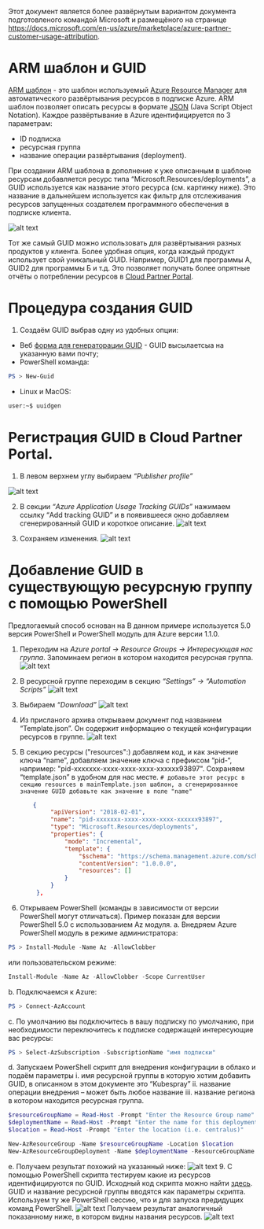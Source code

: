Этот документ является более развёрнутым вариантом документа подготовленого командой Microsoft и размещёного на  странице https://docs.microsoft.com/en-us/azure/marketplace/azure-partner-customer-usage-attribution. 

# ARM шаблон и GUID
[ARM шаблон](https://docs.microsoft.com/en-us/azure/templates/) - это шаблон используемый [Azure Resource Manager](https://docs.microsoft.com/en-us/azure/azure-resource-manager/resource-group-overview) для автоматического развёртывания ресурсов в подписке Azure. ARM шаблон позволяет описать ресурсы в формате [JSON](https://json.org/) (Java Script Object Notation).
Каждое развёртывание в Azure идентифицируется по 3 параметрам: 
* ID подпискa
* ресурснaя группа
* название операции развёртывания (deployment).

При создании ARM шаблона в дополнение к уже описанным в шаблоне ресурсам добавляется ресурс типа  “Microsoft.Resources/deployments”, a GUID используется как название этого ресурса (см. картинку ниже).  Это название в дальнейшем используется как фильтр для отслеживания ресурсов запущенных создателем программного обеспечения в подписке клиента.

![alt text](https://github.com/LTUTE/ARM-ISV-GUID/blob/master/Pictures/delploy-resourse.jpg)

Тот же самый GUID можно использовать для развёртывания разных продуктов у клиента. Более удобная опция, когда каждый продукт использует свой уникальный GUID. Например, GUID1 для программы А, GUID2 для программы Б и т.д. Это позволяет получать более опрятные отчёты о потреблении ресурсов в [Cloud Partner Portal](https://cloudpartner.azure.com/).

# Процедура создания GUID

1.	Создаём GUID выбрав одну из удобных опции:
* Веб [форма для генераторации GUID](https://forms.office.com/Pages/ResponsePage.aspx?id=v4j5cvGGr0GRqy180BHbR3i8TQB_XnRAsV3-7XmQFpFUMVRVVFFLTDFLS0E2QzNYSkFZR1U3WVJCTSQlQCN0PWcu) - GUID высылаетсыа на указанную вами почту;
* PowerShell команда: 
```PowerShell 
PS > New-Guid 
```
* Linux и MacOS: 
```bash 
user:~$ uuidgen
```

# Регистрация GUID в Cloud Partner Portal. 
1. В  левом верхнем углу выбираем *“Publisher profile”*

![alt text](https://github.com/LTUTE/ARM-ISV-GUID/blob/master/Pictures/publisherprofile.png)

2. В секции *“Azure Application Usage Tracking GUIDs”* нажимаем ссылку “Add tracking GUID” и в появившееся окно добавляем сгенерированный GUID и короткое описание.
![alt text](https://github.com/LTUTE/ARM-ISV-GUID/blob/master/Pictures/App-usage-tracking-guid.png)

3. Сохраняем изменения.
![alt text](https://github.com/LTUTE/ARM-ISV-GUID/blob/master/Pictures/save-guid.png)

# Добавление GUID в существующую ресурсную группу с помощью PowerShell
Предлогаемый способ основан на В данном примере используется 5.0 версия PowerShell и PоwerShell модуль для Azure версии 1.1.0. 

1.	Переходим на *Azure portal -> Resource Groups -> Интересующая нас группа*. Запоминаем регион в котором находится ресурсная группа.
![alt text](https://github.com/LTUTE/ARM-ISV-GUID/blob/master/Pictures/RG.png)
 
2.	В ресурсной группе переходим в секцию *“Settings” -> “Automation Scripts”*
 ![alt text](https://github.com/LTUTE/ARM-ISV-GUID/blob/master/Pictures/automationscript.png)
3.	Выбираем *“Download”*
 ![alt text](https://github.com/LTUTE/ARM-ISV-GUID/blob/master/Pictures/download_tempalte.png)
4.	Из присланого архива открываем документ под названием “Template.json”. Он содержит информацию о текущей конфигурации ресурсов в группе.
 ![alt text](https://github.com/LTUTE/ARM-ISV-GUID/blob/master/Pictures/templatezip.png)
5.	 В секцию ресурсы ("resources":)  добавляем код, и как значение ключа “name”, добавляем значение ключа с префиксом “pid-“, например: "pid-xxxxxxx-xxxx-xxxx-xxxx-xxxxxx93897". Сохраняем “template.json” в удобном для нас месте.
`# добавьте этот ресурс в секцию resources в mainTemplate.json шаблон, а сгенерированное значение GUID добавьте как значение в поле "name" `
```json
       { 
            "apiVersion": "2018-02-01",
            "name": "pid-xxxxxxx-xxxx-xxxx-xxxx-xxxxxx93897", 
            "type": "Microsoft.Resources/deployments",
            "properties": {
                "mode": "Incremental",
                "template": {
                    "$schema": "https://schema.management.azure.com/schemas/2015-01-01/deploymentTemplate.json#",
                    "contentVersion": "1.0.0.0",
                    "resources": []
                }
            }
        },
```
6.	Открываем PowerShell (команды в зависимости от версии PowerShell могут отличаться). Пример показан для версии PowerShell 5.0 с использованием Az модуля. 
a.	Внедряем Azure PowerShell модуль в режиме администратора: 
```PowerShell
PS > Install-Module -Name Az -AllowClobber
```
или пользовательском режиме:
```PowerShell
Install-Module -Name Az -AllowClobber -Scope CurrentUser
```
b.	Подключаемся к Аzure: 
```PowerShell
PS > Connect-AzAccount
```
c.	По умолчанию вы подключитесь в вашу подписку по умолчанию, при необходимости переключитесь к подписке содержащей интересующие вас ресурсы: 
```PowerShell
PS > Select-AzSubscription -SubscriptionName "имя подписки" 
```
d.	Запускаем PowerShell скрипт для внедрения конфигурации в облако и подаём параметры 
i.	имя ресурсной группы в которую хотим добавить GUID, в описанном в этом документе это “Kubespray”
ii.	название операции внедрения – может быть любое название
iii.	название региона в котором находится ресурсная группа.
```PowerShell
$resourceGroupName = Read-Host -Prompt "Enter the Resource Group name"
$deploymentName = Read-Host -Prompt "Enter the name for this deployment"
$location = Read-Host -Prompt "Enter the location (i.e. centralus)"

New-AzResourceGroup -Name $resourceGroupName -Location $location
New-AzResourceGroupDeployment -Name $deploymentName -ResourceGroupName $resourceGroupName -TemplateFile "путь к файлу template.json" -Mode Incremental
```
e.	Получаем результат похожий на указанный ниже:
 ![alt text](https://github.com/LTUTE/ARM-ISV-GUID/blob/master/Pictures/ps-arm-deploy.png)
9.	С помощью PowerShell скрипта тестируем какие из ресурсов идентифицируются по GUID. Исходный код скрипта можно найти [здесь](https://gist.github.com/stuartleeks/ed84b0cc242b0abed85a9aea0b032fc3).  GUID и название ресурсной группы вводятся как параметры скрипта. Используем ту же PowerShell сессию, что и для запуска предидущих команд PowerShell. 
 ![alt text](https://github.com/LTUTE/ARM-ISV-GUID/blob/master/Pictures/ps-guid-test.png)
	Получаем результат аналогичный показанному ниже, в котором видны названия ресурсов.
 ![alt text](https://github.com/LTUTE/ARM-ISV-GUID/blob/master/Pictures/ps-guid-test-result.png)


